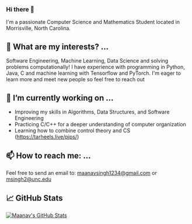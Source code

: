 ### Hi there 👋
I'm a passionate Computer Science and Mathematics Student located in Morrisville, North Carolina. 

## 🌱 What are my interests? ...
Software Engineering, Machine Learning, Data Science and solving problems computationally! I have experience with programming in Python, Java, C and machine learning with Tensorflow and PyTorch. I'm eager to learn more and meet new people so feel free to reach out

## 🔭 I’m currently working on ...
* Improving my skills in Algorithms, Data Structures, and Software Engineering
* Practicing C/C++ for a deeper understanding of computer organization
* Learning how to combine control theory and CS (https://tarheels.live/pips/)

## 📫 How to reach me: ...
Feel free to send an email to: maanavsingh1234@gmail.com or msingh2@unc.edu

## &#x1f4c8; GitHub Stats

<a href="https://github.com/MaanavS16/MaanavS16">
  <img align="center" src="https://github-readme-stats.vercel.app/api?username=MaanavS16&show_icons=true&line_height=27&count_private=true&title_color=ffffff&text_color=c9cacc&icon_color=2bbc8a&bg_color=1d1f21" alt="Maanav's GitHub Stats" />
</a>


<!--
**MaanavS16/MaanavS16** is a ✨ _special_ ✨ repository because its `README.md` (this file) appears on your GitHub profile.

Here are some ideas to get you started:


- 🌱 I’m currently learning ...
- 👯 I’m looking to collaborate on ...
- 🤔 I’m looking for help with ...
- 💬 Ask me about ...
- 📫 How to reach me: ...
- 😄 Pronouns: ...
- ⚡ Fun fact: ...
-->
